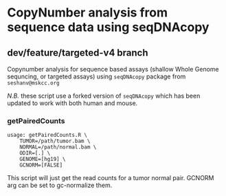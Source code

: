 # CopyNumber analysis from sequence data using seqDNAcopy

## dev/feature/targeted-v4 branch

Copynumber analysis for sequence based assays (shallow Whole Genome sequncing, or targeted assays) using `seqDNAcopy` package from `seshanv@mskcc.org`

_N.B._ these script use a forked version of `seqDNAcopy` which has been updated to work with both human and mouse.

### getPairedCounts

```{bash}
usage: getPairedCounts.R \
	TUMOR=/path/tumor.bam \
	NORMAL=/path/normal.bam \
	ODIR=[.] \
	GENOME=[hg19] \
	GCNORM=[FALSE]
```

This script will just get the read counts for a tumor normal pair. GCNORM arg can be set to gc-normalize them.

